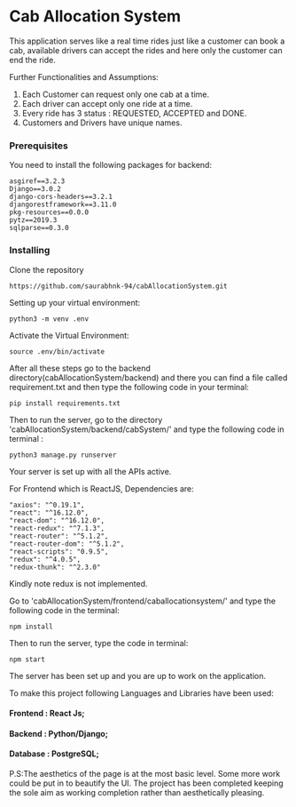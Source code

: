 # Cab Allocation System

This application serves like a real time rides just like a customer can book a cab, available drivers can accept the rides and here only the customer can end the ride.

 Further Functionalities and Assumptions:

1. Each Customer can request only one cab at a time.
2. Each driver can accept only one ride at a time.
3. Every ride has 3 status : REQUESTED, ACCEPTED and DONE.
4. Customers and Drivers have unique names.


### Prerequisites 

You need to install the following packages for backend:

```
asgiref==3.2.3
Django==3.0.2
django-cors-headers==3.2.1
djangorestframework==3.11.0
pkg-resources==0.0.0
pytz==2019.3
sqlparse==0.3.0

```
### Installing

Clone the repository

```
https://github.com/saurabhnk-94/cabAllocationSystem.git
```
Setting up your virtual environment:

```
python3 -m venv .env
```
Activate the Virtual Environment:
```
source .env/bin/activate
```

After all these steps go to the backend directory(cabAllocationSystem/backend) and there you can find a file called requirement.txt and then type the following code in your terminal:
```
pip install requirements.txt
```
Then to run the server, go to the directory 'cabAllocationSystem/backend/cabSystem/' and type the following code in terminal :
```
python3 manage.py runserver
```
Your server is set up with all the APIs active.

For Frontend which is ReactJS, Dependencies are: 
```
"axios": "^0.19.1",
"react": "^16.12.0",
"react-dom": "^16.12.0",
"react-redux": "^7.1.3",
"react-router": "^5.1.2",
"react-router-dom": "^5.1.2",
"react-scripts": "0.9.5",
"redux": "^4.0.5",
"redux-thunk": "^2.3.0"
```
Kindly note redux is not implemented.

Go to 'cabAllocationSystem/frontend/caballocationsystem/' and type the following code in the terminal:
```
npm install
```

Then to run the server, type the code in terminal:
```
npm start
```
The server has been set up and you are up to work on the application.
    
To make this project following Languages and Libraries have been used:
#### Frontend : React Js;
#### Backend : Python/Django;
#### Database : PostgreSQL;


P.S:The aesthetics of the page is at the most basic level. Some more work could be put in to beautify the UI. The project has been completed keeping the sole aim as working completion rather than aesthetically pleasing.




